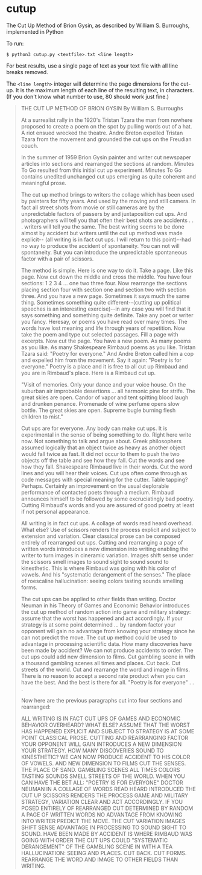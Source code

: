 # cutup

The Cut Up Method of Brion Gysin, as described by William S. Burroughs, implemented in Python

To run:

    $ python3 cutup.py <textfile>.txt <line length>

For best results, use a single page of text as your text file with all line breaks removed.

The `<line length>` integer will determine the page dimensions for the cut-up. It is the maximum length of each line of the resulting text, in characters. (If you don't know what number to use, 80 should work just fine.)

> THE CUT UP METHOD OF BRION GYSIN
> By William S. Burroughs
>
> At a surrealist rally in the 1920's Tristan Tzara the man from nowhere proposed to create a poem on the spot by pulling words out of a hat. A riot ensued wrecked the theatre. Andre Breton expelled Tristan Tzara from the movement and grounded the cut ups on the Freudian couch.
>
> In the summer of 1959 Brion Gysin painter and writer cut newspaper articles into sections and rearranged the sections at random. Minutes To Go resulted from this initial cut up experiment. Minutes To Go contains unedited unchanged cut ups emerging as quite coherent and meaningful prose.
>
> The cut up method brings to writers the collage which has been used by painters for fifty years. And used by the moving and still camera. In fact all street shots from movie or still cameras are by the unpredictable factors of passers by and juxtaposition cut ups. And photographers will tell you that often their best shots are accidents . . . writers will tell you the same. The best writing seems to be done almost by accident but writers until the cut up method was made explicit-- (all writing is in fact cut ups. I will return to this point)--had no way to produce the accident of spontaneity. You can not will spontaneity. But you can introduce the unpredictable spontaneous factor with a pair of scissors.
>
> The method is simple. Here is one way to do it. Take a page. Like this page. Now cut down the middle and cross the middle. You have four sections: 1 2 3 4 ... one two three four. Now rearrange the sections placing section four with section one and section two with section three. And you have a new page. Sometimes it says much the same thing. Sometimes something quite different--(cutting up political speeches is an interesting exercise)--in any case you will find that it says something and something quite definite. Take any poet or writer you fancy. Heresay, or poems you have read over many times. The words have lost meaning and life through years of repetition. Now take the poem and type out selected passages. Fill a page with excerpts. Now cut the page. You have a new poem. As many poems as you like. As many Shakespeare Rimbaud poems as you like. Tristan Tzara said: "Poetry for everyone." And Andre Breton called him a cop and expelled him from the movement. Say it again: "Poetry is for everyone." Poetry is a place and it is free to all cut up Rimbaud and you are in Rimbaud's place. Here is a Rimbaud cut up.
>
> "Visit of memories. Only your dance and your voice house. On the suburban air improbable desertions ... all harmonic pine for strife. The great skies are open. Candor of vapor and tent spitting blood laugh and drunken penance. Promenade of wine perfume opens slow bottle. The great skies are open. Supreme bugle burning flesh children to mist."
>
> Cut ups are for everyone. Any body can make cut ups. It is experimental in the sense of being something to do. Right here write now. Not something to talk and argue about. Greek philosophers assumed logically that an object twice as heavy as another object would fall twice as fast. It did not occur to them to push the two objects off the table and see how they fall. Cut the words and see how they fall. Shakespeare Rimbaud live in their words. Cut the word lines and you will hear their voices. Cut ups often come through as code messages with special meaning for the cutter. Table tapping? Perhaps. Certainly an improvement on the usual deplorable performance of contacted poets through a medium. Rimbaud announces himself to be followed by some excruciatingly bad poetry. Cutting Rimbaud's words and you are assured of good poetry at least if not personal appearance.
>
> All writing is in fact cut ups. A collage of words read heard overhead. What else? Use of scissors renders the process explicit and subject to extension and variation. Clear classical prose can be composed entirely of rearranged cut ups. Cutting and rearranging a page of written words introduces a new dimension into writing enabling the writer to turn images in cineramic variation. Images shift sense under the scissors smell images to sound sight to sound sound to kinesthetic. This is where Rimbaud was going with his color of vowels. And his "systematic derangement of the senses." The place of roescaline hallucination: seeing colors tasting sounds smelling forms.
>
> The cut ups can be applied to other fields than writing. Doctor Neuman in his Theory of Games and Economic Behavior introduces the cut up method of random action into game and military strategy: assume that the worst has happened and act accordingly. If your strategy is at some point determined ... by random factor your opponent will gain no advantage from knowing your strategy since he can not predict the move. The cut up method could be used to advantage in processing scientific data. How many discoveries have been made by accident? We can not produce accidents to order. The cut ups could add new dimension to films. Cut gambling scene in with a thousand gambling scenes all times and places. Cut back. Cut streets of the world. Cut and rearrange the word and image in films. There is no reason to accept a second rate product when you can have the best. And the best is there for all. "Poetry is for everyone" . . .
>
> Now here are the previous paragraphs cut into four sections and rearranged:
>
> ALL WRITING IS IN FACT CUT UPS OF GAMES AND ECONOMIC BEHAVIOR OVERHEARD? WHAT ELSE? ASSUME THAT THE WORST HAS HAPPENED EXPLICIT AND SUBJECT TO STRATEGY IS AT SOME POINT CLASSICAL PROSE. CUTTING AND REARRANGING FACTOR YOUR OPPONENT WILL GAIN INTRODUCES A NEW DIMENSION YOUR STRATEGY. HOW MANY DISCOVERIES SOUND TO KINESTHETIC? WE CAN NOW PRODUCE ACCIDENT TO HIS COLOR OF VOWELS. AND NEW DIMENSION TO FILMS CUT THE SENSES. THE PLACE OF SAND. GAMBLING SCENES ALL TIMES COLORS TASTING SOUNDS SMELL STREETS OF THE WORLD. WHEN YOU CAN HAVE THE BET ALL: "POETRY IS FOR EVERYONE" DOCTOR NEUMAN IN A COLLAGE OF WORDS READ HEARD INTRODUCED THE CUT UP SCISSORS RENDERS THE PROCESS GAME AND MILITARY STRATEGY, VARIATION CLEAR AND ACT ACCORDINGLY. IF YOU POSED ENTIRELY OF REARRANGED CUT DETERMINED BY RANDOM A PAGE OF WRITTEN WORDS NO ADVANTAGE FROM KNOWING INTO WRITER PREDICT THE MOVE. THE CUT VARIATION IMAGES SHIFT SENSE ADVANTAGE IN PROCESSING TO SOUND SIGHT TO SOUND. HAVE BEEN MADE BY ACCIDENT IS WHERE RIMBAUD WAS GOING WITH ORDER THE CUT UPS COULD "SYSTEMATIC DERANGEMENT" OF THE GAMBLING SCENE IN WITH A TEA HALLUCINATION: SEEING AND PLACES. CUT BACK. CUT FORMS. REARRANGE THE WORD AND IMAGE TO OTHER FIELDS THAN WRITING.
